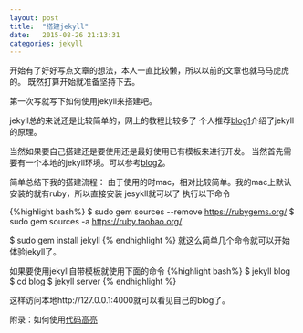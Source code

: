 ```yaml
---
layout: post
title:  "搭建jekyll"
date:   2015-08-26 21:13:31
categories: jekyll
---
```


开始有了好好写点文章的想法，本人一直比较懒，所以以前的文章也就马马虎虎的。
既然打算开始就准备坚持下去。

第一次写就写下如何使用jekyll来搭建吧。

jekyll总的来说还是比较简单的，网上的教程比较多了
个人推荐[blog1]介绍了jekyll的原理。


当然如果要自己搭建还是要使用还是最好使用已有模板来进行开发。
当然首先需要有一个本地的jekyll环境。可以参考[blog2]。


简单总结下我的搭建流程：
由于使用的时mac，相对比较简单。我的mac上默认安装的就有ruby，所以直接安装
jesykll就可以了
执行以下命令

{%highlight bash%}
$ sudo gem sources --remove https://rubygems.org/
$ sudo gem sources -a https://ruby.taobao.org/

$ sudo gem install jekyll
{% endhighlight %}
就这么简单几个命令就可以开始体验jekyll了。

如果要使用jekyll自带模板就使用下面的命令
{%highlight bash%}
$ jekyll blog 
$ cd blog 
$ jekyll server
{% endhighlight %}

这样访问本地http://127.0.0.1:4000就可以看见自己的blog了。



附录：如何使用[代码高亮]


[blog1]: http://www.ruanyifeng.com/blog/2012/08/blogging_with_jekyll.html
[blog2]: http://blog.csdn.net/chziroy/article/details/38837715
[代码高亮]: http://pygments.org/docs/lexers/

